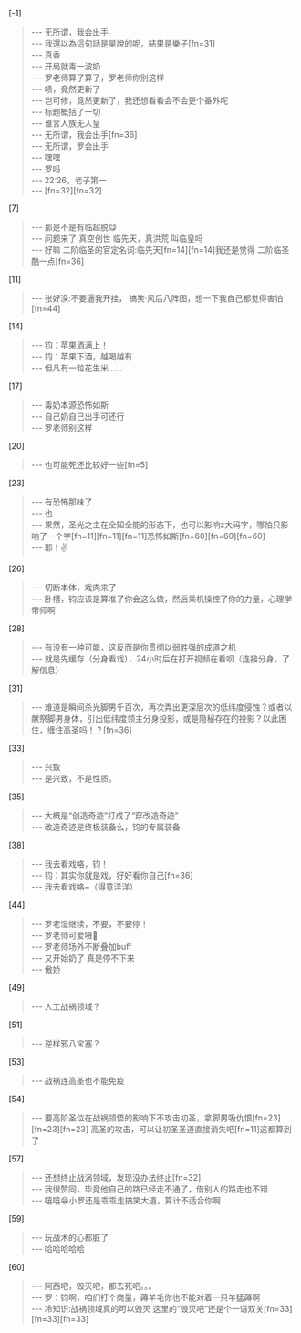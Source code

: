 
[-1] 
>--- 无所谓，我会出手<br>
>--- 我還以為這句話是昊說的呢，結果是樂子[fn=31]<br>
>--- 真香<br>
>--- 开局就毒一波奶<br>
>--- 罗老师算了算了，罗老师你别这样<br>
>--- 啧，竟然更新了<br>
>--- 岂可修，竟然更新了，我还想看看会不会更个番外呢<br>
>--- 标题概括了一切<br>
>--- 谁言人族无人皇<br>
>--- 无所谓，我会出手[fn=36]<br>
>--- 无所谓，罗会出手<br>
>--- 嘿嘿<br>
>--- 罗吗<br>
>--- 22:26，老子第一<br>
>--- [fn=32][fn=32]<br>

[7] 
>--- 那是不是有临超脱😋<br>
>--- 问题来了 真空创世 临先天，真洪荒 叫临皇吗<br>
>--- 好嘛  二阶临圣的官定名词:临先天[fn=14][fn=14]我还是觉得 二阶临圣酷一点[fn=36]<br>

[11] 
>--- 张好涣:不要逼我开挂， 搞笑·风后八阵图，想一下我自己都觉得害怕[fn=44]<br>

[14] 
>--- 钧：苹果酒满上！<br>
>--- 钧：苹果下酒，越喝越有<br>
>--- 但凡有一粒花生米......<br>

[17] 
>--- 毒奶本源恐怖如斯<br>
>--- 自己奶自己出手可还行<br>
>--- 罗老师别这样<br>

[20] 
>--- 也可能死还比较好一些[fn=5]<br>

[23] 
>--- 有恐怖那味了<br>
>--- 也<br>
>--- 果然，圣光之主在全知全能的形态下，也可以影响z大码字，哪怕只影响了一个字[fn=11][fn=11][fn=11]恐怖如斯[fn=60][fn=60][fn=60]<br>
>--- 耶！✌<br>

[26] 
>--- 切断本体，戏肉来了<br>
>--- 卧槽，钧应该是算准了你会这么做，然后乘机操控了你的力量，心理学带师啊<br>

[28] 
>--- 有没有一种可能，这反而是你贯彻以弱胜强的成道之机<br>
>--- 就是先缓存（分身看戏），24小时后在打开视频在看呗（连接分身，了解信息）<br>

[31] 
>--- 难道是瞬间杀光脚男千百次，再次弄出更深层次的低纬度侵蚀？或者以献祭脚男身体，引出低纬度领主分身投影，或是隐秘存在的投影？以此困住，缠住高圣吗！？[fn=36]<br>

[33] 
>--- 兴致<br>
>--- 是兴致，不是性质。<br>

[35] 
>--- 大概是“创造奇迹”打成了“穿改造奇迹”<br>
>--- 改造奇迹是终极装备么，钧的专属装备<br>

[38] 
>--- 我去看戏咯，钧！<br>
>--- 钧：其实你就是戏，好好看你自己[fn=36]<br>
>--- 我去看戏咯~（得意洋洋）<br>

[44] 
>--- 罗老湿继续，不要，不要停！<br>
>--- 罗老师可爱嗫🤤<br>
>--- 罗老师场外不断叠加buff<br>
>--- 又开始奶了  真是停不下来<br>
>--- 傲娇<br>

[49] 
>--- 人工战祸领域？<br>

[51] 
>--- 逆样邪八宝塞？<br>

[53] 
>--- 战祸连高圣也不能免疫<br>

[54] 
>--- 要高阶圣位在战祸领悟的影响下不攻击初圣，拿脚男吸仇恨[fn=23][fn=23][fn=23] 高圣的攻击，可以让初圣圣道直接消失吧[fn=11]这都算到了<br>

[57] 
>--- 还想终止战涡领域，发现没办法终止[fn=32]<br>
>--- 我很赞同，毕竟他自己的路已经走不通了，借别人的路走也不错<br>
>--- 嘻嘻😁小罗还是乖乖走搞笑大道，算计不适合你啊<br>

[59] 
>--- 玩战术的心都脏了<br>
>--- 哈哈哈哈哈<br>

[60] 
>--- 阿西吧，毁灭吧，都去死吧。。。<br>
>--- 罗：钧啊，咱们打个商量，薅羊毛你也不能对着一只羊猛薅啊<br>
>--- 冷知识:战祸领域真的可以毁灭    这里的“毁灭吧”还是个一语双关[fn=33][fn=33][fn=33]<br>
